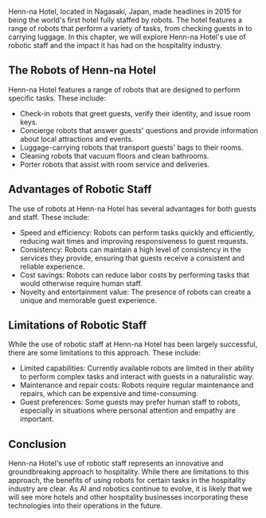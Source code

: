 
Henn-na Hotel, located in Nagasaki, Japan, made headlines in 2015 for being the world's first hotel fully staffed by robots. The hotel features a range of robots that perform a variety of tasks, from checking guests in to carrying luggage. In this chapter, we will explore Henn-na Hotel's use of robotic staff and the impact it has had on the hospitality industry.

The Robots of Henn-na Hotel
---------------------------

Henn-na Hotel features a range of robots that are designed to perform specific tasks. These include:

* Check-in robots that greet guests, verify their identity, and issue room keys.
* Concierge robots that answer guests' questions and provide information about local attractions and events.
* Luggage-carrying robots that transport guests' bags to their rooms.
* Cleaning robots that vacuum floors and clean bathrooms.
* Porter robots that assist with room service and deliveries.

Advantages of Robotic Staff
---------------------------

The use of robots at Henn-na Hotel has several advantages for both guests and staff. These include:

* Speed and efficiency: Robots can perform tasks quickly and efficiently, reducing wait times and improving responsiveness to guest requests.
* Consistency: Robots can maintain a high level of consistency in the services they provide, ensuring that guests receive a consistent and reliable experience.
* Cost savings: Robots can reduce labor costs by performing tasks that would otherwise require human staff.
* Novelty and entertainment value: The presence of robots can create a unique and memorable guest experience.

Limitations of Robotic Staff
----------------------------

While the use of robotic staff at Henn-na Hotel has been largely successful, there are some limitations to this approach. These include:

* Limited capabilities: Currently available robots are limited in their ability to perform complex tasks and interact with guests in a naturalistic way.
* Maintenance and repair costs: Robots require regular maintenance and repairs, which can be expensive and time-consuming.
* Guest preferences: Some guests may prefer human staff to robots, especially in situations where personal attention and empathy are important.

Conclusion
----------

Henn-na Hotel's use of robotic staff represents an innovative and groundbreaking approach to hospitality. While there are limitations to this approach, the benefits of using robots for certain tasks in the hospitality industry are clear. As AI and robotics continue to evolve, it is likely that we will see more hotels and other hospitality businesses incorporating these technologies into their operations in the future.

